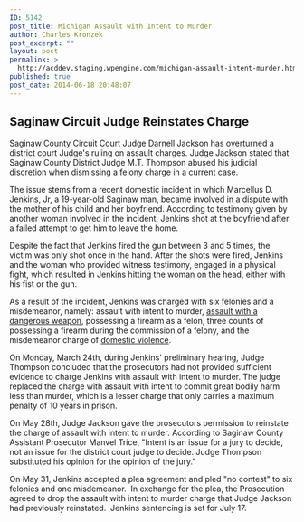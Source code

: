 ```yaml
---
ID: 5142
post_title: Michigan Assault with Intent to Murder
author: Charles Kronzek
post_excerpt: ""
layout: post
permalink: >
  http://acddev.staging.wpengine.com/michigan-assault-intent-murder.html
published: true
post_date: 2014-06-18 20:48:07
---
```

<h2>Saginaw Circuit Judge Reinstates Charge</h2>
Saginaw County Circuit Court Judge Darnell Jackson has overturned a district court Judge's ruling on assault charges. Judge Jackson stated that Saginaw County District Judge M.T. Thompson abused his judicial discretion when dismissing a felony charge in a current case.

The issue stems from a recent domestic incident in which Marcellus D. Jenkins, Jr, a 19-year-old Saginaw man, became involved in a dispute with the mother of his child and her boyfriend. According to testimony given by another woman involved in the incident, Jenkins shot at the boyfriend after a failed attempt to get him to leave the home.

Despite the fact that Jenkins fired the gun between 3 and 5 times, the victim was only shot once in the hand. After the shots were fired, Jenkins and the woman who provided witness testimony, engaged in a physical fight, which resulted in Jenkins hitting the woman on the head, either with his fist or the gun.

As a result of the incident, Jenkins was charged with six felonies and a misdemeanor, namely: assault with intent to murder, <a href="http://acddev.staging.wpengine.com/assault-charges.html" target="_blank">assault with a dangerous weapon</a>, possessing a firearm as a felon, three counts of possessing a firearm during the commission of a felony, and the misdemeanor charge of <a href="http://acddev.staging.wpengine.com/domestic-assault.html" target="_blank">domestic violence</a>.

On Monday, March 24th, during Jenkins' preliminary hearing, Judge Thompson concluded that the prosecutors had not provided sufficient evidence to charge Jenkins with assault with intent to murder. The judge replaced the charge with assault with intent to commit great bodily harm less than murder, which is a lesser charge that only carries a maximum penalty of 10 years in prison.

On May 28th, Judge Jackson gave the prosecutors permission to reinstate the charge of assault with intent to murder. According to Saginaw County Assistant Prosecutor Manvel Trice, "Intent is an issue for a jury to decide, not an issue for the district court judge to decide. Judge Thompson substituted his opinion for the opinion of the jury."

On May 31, Jenkins accepted a plea agreement and pled "no contest" to six felonies and one misdemeanor.  In exchange for the plea, the Prosecution agreed to drop the assault with intent to murder charge that Judge Jackson had previously reinstated.  Jenkins sentencing is set for July 17.